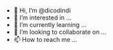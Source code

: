 - 👋 Hi, I’m @dicodindi
- 👀 I’m interested in ...
- 🌱 I’m currently learning ...
- 💞️ I’m looking to collaborate on ...
- 📫 How to reach me ...

<!---
dicodindi/dicodindi is a ✨ special ✨ repository because its `README.md` (this file) appears on your GitHub profile.
You can click the Preview link to take a look at your changes.
--->
